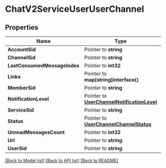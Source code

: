 # ChatV2ServiceUserUserChannel

## Properties
Name | Type | Notes
------------ | ------------- | -------------
**AccountSid** | Pointer to **string** | 
**ChannelSid** | Pointer to **string** | 
**LastConsumedMessageIndex** | Pointer to **int32** | 
**Links** | Pointer to **map[string]interface{}** | 
**MemberSid** | Pointer to **string** | 
**NotificationLevel** | Pointer to [**UserChannelNotificationLevel**](user_channel_notification_level.md) | 
**ServiceSid** | Pointer to **string** | 
**Status** | Pointer to [**UserChannelChannelStatus**](user_channel_channel_status.md) | 
**UnreadMessagesCount** | Pointer to **int32** | 
**Url** | Pointer to **string** | 
**UserSid** | Pointer to **string** | 

[[Back to Model list]](../README.md#documentation-for-models) [[Back to API list]](../README.md#documentation-for-api-endpoints) [[Back to README]](../README.md)


